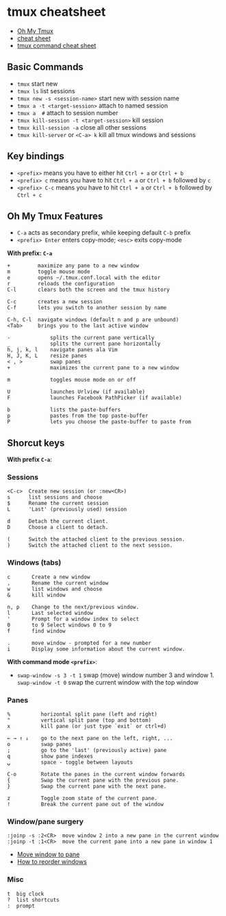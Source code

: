 # tmux cheatsheet

- [Oh My Tmux](https://github.com/gpakosz/.tmux)
- [cheat sheet](https://gist.github.com/henrik/1967800)
- [tmux command cheat sheet](https://gist.github.com/leoluyi/484f70a9f46040355452e9c40f9109b4)

## Basic Commands

- `tmux` start new
- `tmux ls` list sessions
- `tmux new -s <session-name>` start new with session name
- `tmux a -t <target-session>` attach to named session
- `tmux a  #` attach to session number
- `tmux kill-session -t <target-session>` kill session
- `tmux kill-session -a` close all other sessions
- `tmux kill-server` or `<C-a> k` kill all tmux windows and sessions

## Key bindings

- `<prefix>` means you have to either hit `Ctrl + a` or `Ctrl + b`
- `<prefix> c` means you have to hit `Ctrl + a` or `Ctrl + b` followed by `c`
- `<prefix> C-c` means you have to hit `Ctrl + a` or `Ctrl + b` followed by `Ctrl + c`

## Oh My Tmux Features

- `C-a` acts as secondary prefix, while keeping default `C-b` prefix
- `<prefix> Enter` enters copy-mode; `<esc>` exits copy-mode

**With prefix: `C-a`**

```
+         maximize any pane to a new window
m         toggle mouse mode
e         opens ~/.tmux.conf.local with the editor
r         reloads the configuration
C-l       clears both the screen and the tmux history

C-c       creates a new session
C-f       lets you switch to another session by name

C-h, C-l  navigate windows (default n and p are unbound)
<Tab>     brings you to the last active window

-             splits the current pane vertically
_             splits the current pane horizontally
h, j, k, l    navigate panes ala Vim
H, J, K, L    resize panes
< , >         swap panes
+             maximizes the current pane to a new window

m             toggles mouse mode on or off

U             launches Urlview (if available)
F             launches Facebook PathPicker (if available)

b             lists the paste-buffers
p             pastes from the top paste-buffer
P             lets you choose the paste-buffer to paste from
```

## Shorcut keys

**With prefix `C-a`**:

### Sessions

```
<C-c>  Create new session (or :new<CR>)
s      list sessions and choose
$      Rename the current session 
L      'Last' (previously used) session

d      Detach the current client.
D      Choose a client to detach.

(      Switch the attached client to the previous session.
)      Switch the attached client to the next session.
```

### Windows (tabs)

```
c       Create a new window
,       Rename the current window
w       list windows and choose
&       kill window

n, p    Change to the next/previous window.
l       Last selected window
'       Prompt for a window index to select
0       to 9 Select windows 0 to 9
f       find window

.       move window - prompted for a new number
i       Display some information about the current window.
```

**With command mode `<prefix>`**:

- `swap-window -s 3 -t 1` swap (move) window number 3 and window 1. `swap-window -t 0` swap the current window with the top window

### Panes

```
%          horizontal split pane (left and right)
"          vertical split pane (top and bottom)
x          kill pane (or just type `exit` or ctrl+d)

← → ↑ ↓    go to the next pane on the left, right, ...
o          swap panes
;          go to the 'last' (previously active) pane
q          show pane indexes
⍽          space - toggle between layouts

C-o        Rotate the panes in the current window forwards
{          Swap the current pane with the previous pane.
}          Swap the current pane with the next pane.

z          Toggle zoom state of the current pane.
!          Break the current pane out of the window
```


### Window/pane surgery

```
:joinp -s :2<CR>  move window 2 into a new pane in the current window
:joinp -t :1<CR>  move the current pane into a new pane in window 1
```

* [Move window to pane](http://unix.stackexchange.com/questions/14300/tmux-move-window-to-pane)
* [How to reorder windows](http://superuser.com/questions/343572/tmux-how-do-i-reorder-my-windows)

### Misc

```
t  big clock
?  list shortcuts
:  prompt
```
